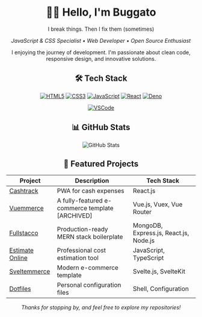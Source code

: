 <div align="center">

# 👋🏻 Hello, I'm Buggato

I break things. Then I fix them (sometimes)

<p align="center">
  <em>JavaScript & CSS Specialist • Web Developer • Open Source Enthusiast</em>
</p>

I enjoying the journey of development. I'm passionate about clean code, responsive design, and innovative solutions.

## 🛠️ Tech Stack

[![HTML5](https://img.shields.io/badge/HTML5-E34F26?style=for-the-badge&logo=html5&logoColor=white)](https://developer.mozilla.org/en-US/docs/Web/HTML)
[![CSS3](https://img.shields.io/badge/CSS3-1572B6?style=for-the-badge&logo=css3&logoColor=white)](https://developer.mozilla.org/en-US/docs/Web/CSS)
[![JavaScript](https://img.shields.io/badge/JavaScript-F7DF1E?style=for-the-badge&logo=javascript&logoColor=black)](https://developer.mozilla.org/en-US/docs/Web/JavaScript)
[![React](https://img.shields.io/badge/React-20232A?style=for-the-badge&logo=react&logoColor=61DAFB)](https://reactjs.org/)
[![Deno](https://img.shields.io/badge/Deno-000000?style=for-the-badge&logo=deno&logoColor=white)](https://deno.land/)

[![VSCode](https://img.shields.io/badge/Visual_Studio_Code-0078D4?style=for-the-badge&logo=visual%20studio%20code&logoColor=white)](https://code.visualstudio.com/)

## 📊 GitHub Stats

![GitHub Stats](https://github-readme-stats.vercel.app/api?username=ivanlori&show_icons=true&theme=radical)

## 🚀 Featured Projects

| Project | Description | Tech Stack |
| ------- | ----------- | ---------- |
| [Cashtrack](https://github.com/ivanlori/cashtrack) | PWA for cash expenses | React.js |
| [Vuemmerce](https://github.com/ivanlori/Vuemmerce) | A fully-featured e-commerce template [ARCHIVED] | Vue.js, Vuex, Vue Router |
| [Fullstacco](https://github.com/ivanlori/Fullstacco) | Production-ready MERN stack boilerplate | MongoDB, Express.js, React.js, Node.js |
| [Estimate Online](https://github.com/ivanlori/EstimateOnline) | Professional cost estimation tool | JavaScript, TypeScript |
| [Sveltemmerce](https://github.com/ivanlori/Sveltemmerce) | Modern e-commerce template | Svelte.js, SvelteKit |
| [Dotfiles](https://github.com/ivanlori/dotfiles) | Personal configuration files | Shell, Configuration |

<p align="center">
  <i>Thanks for stopping by, and feel free to explore my repositories!</i>
</p>

</div>
